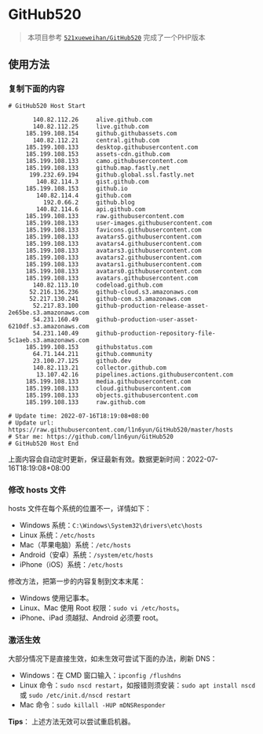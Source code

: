# GitHub520

> 本项目参考   [`521xueweihan/GitHub520`](https://github.com/521xueweihan/GitHub520 ) 完成了一个PHP版本

## 使用方法

### 复制下面的内容

```text
# GitHub520 Host Start

       140.82.112.26     alive.github.com
       140.82.112.25     live.github.com
     185.199.108.154     github.githubassets.com
       140.82.112.21     central.github.com
     185.199.108.133     desktop.githubusercontent.com
     185.199.108.153     assets-cdn.github.com
     185.199.108.133     camo.githubusercontent.com
     185.199.108.133     github.map.fastly.net
      199.232.69.194     github.global.ssl.fastly.net
        140.82.114.3     gist.github.com
     185.199.108.153     github.io
        140.82.114.4     github.com
          192.0.66.2     github.blog
        140.82.114.6     api.github.com
     185.199.108.133     raw.githubusercontent.com
     185.199.108.133     user-images.githubusercontent.com
     185.199.108.133     favicons.githubusercontent.com
     185.199.108.133     avatars5.githubusercontent.com
     185.199.108.133     avatars4.githubusercontent.com
     185.199.108.133     avatars3.githubusercontent.com
     185.199.108.133     avatars2.githubusercontent.com
     185.199.108.133     avatars1.githubusercontent.com
     185.199.108.133     avatars0.githubusercontent.com
     185.199.108.133     avatars.githubusercontent.com
       140.82.113.10     codeload.github.com
      52.216.136.236     github-cloud.s3.amazonaws.com
      52.217.130.241     github-com.s3.amazonaws.com
       52.217.83.100     github-production-release-asset-2e65be.s3.amazonaws.com
       54.231.160.49     github-production-user-asset-6210df.s3.amazonaws.com
       54.231.140.49     github-production-repository-file-5c1aeb.s3.amazonaws.com
     185.199.108.153     githubstatus.com
       64.71.144.211     github.community
       23.100.27.125     github.dev
       140.82.113.21     collector.github.com
        13.107.42.16     pipelines.actions.githubusercontent.com
     185.199.108.133     media.githubusercontent.com
     185.199.108.133     cloud.githubusercontent.com
     185.199.108.133     objects.githubusercontent.com
     185.199.108.133     raw.github.com

# Update time: 2022-07-16T18:19:08+08:00
# Update url: https://raw.githubusercontent.com/l1n6yun/GitHub520/master/hosts
# Star me: https://github.com/l1n6yun/GitHub520
# GitHub520 Host End

```

上面内容会自动定时更新，保证最新有效。数据更新时间：2022-07-16T18:19:08+08:00

### 修改 hosts 文件

hosts 文件在每个系统的位置不一，详情如下：

- Windows 系统：`C:\Windows\System32\drivers\etc\hosts`
- Linux 系统：`/etc/hosts`
- Mac（苹果电脑）系统：`/etc/hosts`
- Android（安卓）系统：`/system/etc/hosts`
- iPhone（iOS）系统：`/etc/hosts`

修改方法，把第一步的内容复制到文本末尾：

- Windows 使用记事本。
- Linux、Mac 使用 Root 权限：`sudo vi /etc/hosts`。
- iPhone、iPad 须越狱、Android 必须要 root。

### 激活生效

大部分情况下是直接生效，如未生效可尝试下面的办法，刷新 DNS：

- Windows：在 CMD 窗口输入：`ipconfig /flushdns`
- Linux 命令：`sudo nscd restart`，如报错则须安装：`sudo apt install nscd` 或 `sudo /etc/init.d/nscd restart`
- Mac 命令：`sudo killall -HUP mDNSResponder`

**Tips**： 上述方法无效可以尝试重启机器。